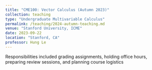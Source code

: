 ```yaml
---
title: "CME100: Vector Calculus (Autumn 2023)"
collection: teaching
type: "Undergraduate Multivariable Calculus"
permalink: /teaching/2024-autumn-teaching.md
venue: "Stanford University, ICME"
date: 2023-09-22
location: "Stanford, CA"
professor: Hung Le
---
```


Responsibilities included grading assignments, holding office hours, preparing review sessions, and planning course logistics

